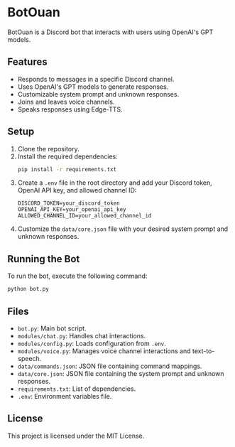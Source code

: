 # BotOuan

BotOuan is a Discord bot that interacts with users using OpenAI's GPT models. 
 
## Features

- Responds to messages in a specific Discord channel.
- Uses OpenAI's GPT models to generate responses.
- Customizable system prompt and unknown responses.
- Joins and leaves voice channels.
- Speaks responses using Edge-TTS.

## Setup

1. Clone the repository.
2. Install the required dependencies:
    ```sh
    pip install -r requirements.txt
    ```
3. Create a `.env` file in the root directory and add your Discord token, OpenAI API key, and allowed channel ID:
    ```
    DISCORD_TOKEN=your_discord_token
    OPENAI_API_KEY=your_openai_api_key
    ALLOWED_CHANNEL_ID=your_allowed_channel_id
    ```
4. Customize the `data/core.json` file with your desired system prompt and unknown responses.

## Running the Bot

To run the bot, execute the following command:
```sh
python bot.py
```

## Files

- `bot.py`: Main bot script.
- `modules/chat.py`: Handles chat interactions.
- `modules/config.py`: Loads configuration from `.env`.
- `modules/voice.py`: Manages voice channel interactions and text-to-speech.
- `data/commands.json`: JSON file containing command mappings.
- `data/core.json`: JSON file containing the system prompt and unknown responses.
- `requirements.txt`: List of dependencies.
- `.env`: Environment variables file.

## License

This project is licensed under the MIT License.
